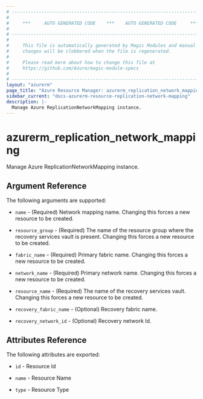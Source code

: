 ```yaml
---
# ----------------------------------------------------------------------------
#
#     ***     AUTO GENERATED CODE    ***    AUTO GENERATED CODE     ***
#
# ----------------------------------------------------------------------------
#
#     This file is automatically generated by Magic Modules and manual
#     changes will be clobbered when the file is regenerated.
#
#     Please read more about how to change this file at
#     https://github.com/Azure/magic-module-specs
#
# ----------------------------------------------------------------------------
layout: "azurerm"
page_title: "Azure Resource Manager: azurerm_replication_network_mapping"
sidebar_current: "docs-azurerm-resource-replication-network-mapping"
description: |-
  Manage Azure ReplicationNetworkMapping instance.
---
```


# azurerm_replication_network_mapping

Manage Azure ReplicationNetworkMapping instance.


## Argument Reference

The following arguments are supported:

* `name` - (Required) Network mapping name. Changing this forces a new resource to be created.

* `resource_group` - (Required) The name of the resource group where the recovery services vault is present. Changing this forces a new resource to be created.

* `fabric_name` - (Required) Primary fabric name. Changing this forces a new resource to be created.

* `network_name` - (Required) Primary network name. Changing this forces a new resource to be created.

* `resource_name` - (Required) The name of the recovery services vault. Changing this forces a new resource to be created.

* `recovery_fabric_name` - (Optional) Recovery fabric name.

* `recovery_network_id` - (Optional) Recovery network Id.

## Attributes Reference

The following attributes are exported:

* `id` - Resource Id

* `name` - Resource Name

* `type` - Resource Type
